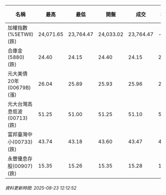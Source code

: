 | 名稱 | 最高 | 最低 | 開盤 | 成交 | 均價 | 成交金額(億) | 昨收 | 漲跌幅 | 漲跌 | 總量 | 昨量 | 振幅 |
| -------- | -------- | -------- | -------- |-------- | -------- | -------- |-------- |-------- |-------- | -------- | -------- |-------- |
|加權指數(%5ETWII) (跌)|24,071.65|23,764.47|24,033.02|23,764.47|-|3,602.89|23,962.13|0.82%|197.66|6,510,360|0|1.28%|
|合庫金(5880) (跌)|24.40|24.15|24.40|24.15|24.23|2.93|24.45|1.23%|0.30|12,098|4,761|1.02%|
|元大美債20年(00679B) (漲)|26.04|25.89|25.93|25.96|25.98|12.12|25.95|0.04%|0.01|46,674|34,682|0.58%|
|元大台灣高息低波(00713) (跌)|51.25|51.00|51.25|51.10|51.12|2.43|51.25|0.29%|0.15|4,755|4,637|0.49%|
|富邦臺灣中小(00733) (跌)|43.74|43.18|43.60|43.47|43.48|0.318|43.54|0.16%|0.07|731|1,156|1.29%|
|永豐優息存股(00907) (跌)|15.35|15.26|15.35|15.28|15.28|0.099|15.32|0.26%|0.04|645|787|0.59%|
###### 資料更新時間: 2025-08-23 12:12:52
